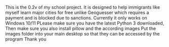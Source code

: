 This is the 0.2v of my school project. It is designed to help immigrants like myself learn major cities for free unlike Geoguesser which requires a payment and is blocked due to sanctions.
Currently it only works on Windows 10/11
PLease make sure you have the latest Python 3 downloaded,
Then make sure you also install pillow and the according images
Put the images folder into your main desktop so that they can be accessed by the program
Thank you
